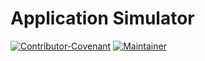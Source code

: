 # Application Simulator

[![Contributor-Covenant](https://img.shields.io/badge/Contributor%20Covenant-2.1-fbab2c.svg)](CODE_OF_CONDUCT.md)
[![Maintainer](https://img.shields.io/badge/Maintainer-Cisco-00bceb.svg)](https://opensource.cisco.com)